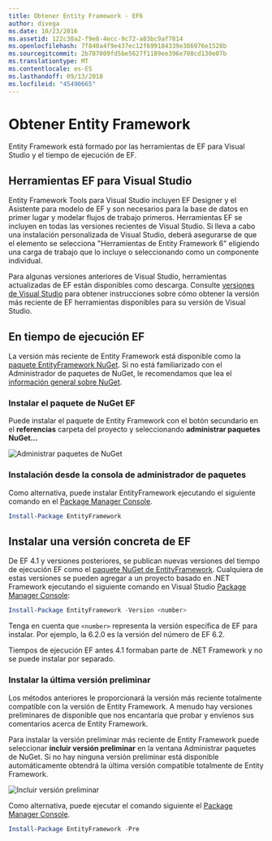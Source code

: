 ```yaml
---
title: Obtener Entity Framework - EF6
author: divega
ms.date: 10/23/2016
ms.assetid: 122c38a2-f9e8-4ecc-9c72-a83bc9af7814
ms.openlocfilehash: 7f840a4f9e437ec12f699184339e386976e1528b
ms.sourcegitcommit: 2b787009fd5be5627f1189ee396e708cd130e07b
ms.translationtype: MT
ms.contentlocale: es-ES
ms.lasthandoff: 09/13/2018
ms.locfileid: "45490665"
---
```

# <a name="get-entity-framework"></a>Obtener Entity Framework
Entity Framework está formado por las herramientas de EF para Visual Studio y el tiempo de ejecución de EF.

## <a name="ef-tools-for-visual-studio"></a>Herramientas EF para Visual Studio

Entity Framework Tools para Visual Studio incluyen EF Designer y el Asistente para modelo de EF y son necesarios para la base de datos en primer lugar y modelar flujos de trabajo primeros. Herramientas EF se incluyen en todas las versiones recientes de Visual Studio. Si lleva a cabo una instalación personalizada de Visual Studio, deberá asegurarse de que el elemento se selecciona "Herramientas de Entity Framework 6" eligiendo una carga de trabajo que lo incluye o seleccionando como un componente individual.

Para algunas versiones anteriores de Visual Studio, herramientas actualizadas de EF están disponibles como descarga. Consulte [versiones de Visual Studio](~/ef6/what-is-new/visual-studio.md) para obtener instrucciones sobre cómo obtener la versión más reciente de EF herramientas disponibles para su versión de Visual Studio.

## <a name="ef-runtime"></a>En tiempo de ejecución EF

La versión más reciente de Entity Framework está disponible como la [paquete EntityFramework NuGet](http://nuget.org/packages/EntityFramework/). Si no está familiarizado con el Administrador de paquetes de NuGet, le recomendamos que lea el [información general sobre NuGet](https://docs.microsoft.com/nuget/consume-packages/overview-and-workflow).

### <a name="installing-the-ef-nuget-package"></a>Instalar el paquete de NuGet EF

Puede instalar el paquete de Entity Framework con el botón secundario en el **referencias** carpeta del proyecto y seleccionando **administrar paquetes NuGet...**

![Administrar paquetes de NuGet](~/ef6/media/managenugetpackages.png)

### <a name="installing-from-package-manager-console"></a>Instalación desde la consola de administrador de paquetes

Como alternativa, puede instalar EntityFramework ejecutando el siguiente comando en el [Package Manager Console](http://docs.nuget.org/docs/start-here/using-the-package-manager-console).

``` powershell
Install-Package EntityFramework
```

## <a name="installing-a-specific-version-of-ef"></a>Instalar una versión concreta de EF

De EF 4.1 y versiones posteriores, se publican nuevas versiones del tiempo de ejecución EF como el [paquete NuGet de EntityFramework](https://www.nuget.org/packages/EntityFramework/). Cualquiera de estas versiones se pueden agregar a un proyecto basado en .NET Framework ejecutando el siguiente comando en Visual Studio [Package Manager Console](http://docs.nuget.org/docs/start-here/using-the-package-manager-console):

``` powershell
Install-Package EntityFramework -Version <number>
```

Tenga en cuenta que `<number>` representa la versión específica de EF para instalar. Por ejemplo, la 6.2.0 es la versión del número de EF 6.2.   

Tiempos de ejecución EF antes 4.1 formaban parte de .NET Framework y no se puede instalar por separado.

### <a name="installing-the-latest-preview"></a>Instalar la última versión preliminar

Los métodos anteriores le proporcionará la versión más reciente totalmente compatible con la versión de Entity Framework. A menudo hay versiones preliminares de disponible que nos encantaría que probar y envíenos sus comentarios acerca de Entity Framework.

Para instalar la versión preliminar más reciente de Entity Framework puede seleccionar **incluir versión preliminar** en la ventana Administrar paquetes de NuGet. Si no hay ninguna versión preliminar está disponible automáticamente obtendrá la última versión compatible totalmente de Entity Framework.

![Incluir versión preliminar](~/ef6/media/includeprerelease.png)

Como alternativa, puede ejecutar el comando siguiente el [Package Manager Console](http://docs.nuget.org/docs/start-here/using-the-package-manager-console).

``` powershell
Install-Package EntityFramework -Pre
```
